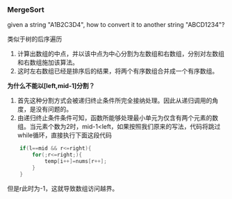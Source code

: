 ### MergeSort



given a string "A1B2C3D4", how to convert it to another string "ABCD1234"?





类似于树的后序遍历

1. 计算出数组的中点，并以该中点为中心分割为左数组和右数组，分别对左数组和右数组施加该算法。
2. 这时左右数组已经是排序后的结果，将两个有序数组合并成一个有序数组。

**为什么不能以[left,mid-1]分割？**

1. 首先这种分割方式会被递归终止条件所完全接纳处理。因此从递归调用的角度，是没有问题的。
2. 由递归终止条件条件可知，函数所能够处理最小单元为仅含有两个元素的数组。当元素个数为2时，mid-1<left，如果按照我们原来的写法，代码将跳过while循环，直接执行下面这段代码

```c++
    if(l==mid && r<=right){
        for(;r<=right;){
            temp[i++]=nums[r++];
        }
    }
```

但是r此时为-1，这就导致数组访问越界。